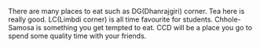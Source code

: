 There are many places to eat such as DG(Dhanrajgiri) corner. Tea here is really good. LC(Limbdi corner) is all time favourite for students. Chhole-Samosa is something you get tempted to eat. CCD will be a place you go to spend some quality time with your friends.
